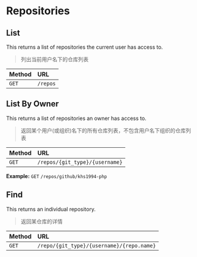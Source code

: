 # Repositories

## List

This returns a list of repositories the current user has access to.

> 列出当前用户名下的仓库列表

| Method | URL       |
| :----- | :-------- |
| `GET`  | `/repos` |


## List By Owner

This returns a list of repositories an owner has access to.

> 返回某个用户(或组织)名下的所有仓库列表，不包含用户名下组织的仓库列表

| Method | URL                                  |
| :----- | :------------------------------------|
| `GET`  | `/repos/{git_type}/{username}` |

**Example:** `GET` `/repos/github/khs1994-php`

## Find

This returns an individual repository.

> 返回某仓库的详情

| Method | URL                                       |
| :----- | :---------------------------------------- |
| `GET`  | `/repo/{git_type}/{username}/{repo.name}` |
